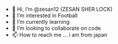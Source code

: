 - 👋 Hi, I’m @zesan12 (ZESAN SHER LOCK)
- 👀 I’m interested in Football
- 🌱 I’m currently learning 
- 💞️ I’m looking to collaborate on code
- 📫 How to reach me ... i am from japan

<!---
zesan12/zesan12 is a ✨ special ✨ repository because its `README.md` (this file) appears on your GitHub profile.
You can click the Preview link to take a look at your changes.
--->
